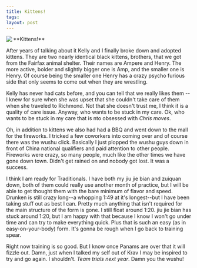 ```yaml
---
title: Kittens!
tags:
layout: post
---
```

<img src="http://fuzzymonk.com/photos/blog/image/595/kittens.jpg" align="left"/>

\*\*Kittens!\*\*

After years of talking about it Kelly and I finally broke down and adopted kittens. They are two nearly identical black kittens, brothers, that we got from the Fairfax animal shelter.  Their names are Ampere and Henry.  The more active, bolder and slightly bigger one is Amp, and the smaller one is Henry.  Of course being the smaller one Henry has a crazy psycho furious side that only seems to come out when they are wrestling.

Kelly has never had cats before, and you can tell that we really likes them -- I knew for sure when she was upset that she couldn't take care of them when she traveled to Richmond.  Not that she doesn't trust me, I think it is a quality of care issue.  Anyway, who wants to be stuck in my care.  Ok, who wants to be stuck in my care that is nto obsessed with _Chris moves_.

Oh, in addition to kittens we also had had a BBQ and went down to the mall for the fireworks.  I tricked a few coworkers into coming over and of course there was the wushu click.  Basically I just plopped the wushu guys down in front of China national qualifiers and paid attention to other people.  Fireworks were crazy, so many people, much like the other times we have gone down town.  Didn't get rained on and nobody got lost.  It was a success.

I think I am ready for Traditionals.  I have both my jiu jie bian and zuiquan down, both of them could really use another month of practice, but I will be able to get thought them with the bare minimum of flavor and speed.  Drunken is still crazy long--a whopping 1:49 at it's longest--but I have been taking stuff out as best I can.  Pretty much anything that isn't required for the main structure of the form is gone.  I still float around 1:20.  jiu jie bian has stuck around 1:20, but I am happy with that because I know I won't go under time and can try to make everything quick.  Plus that is such an easy (as in easy-on-your-body) form.  It's gonna be rough when I go back to training spear.

Right now training is so good. But I know once Panams are over that it will fizzle out.  Damn, just when I talked my self out of Krav I may be inspired to try and go again.  I shouldn't.  _Team trials next year_.  Damn you the wushu!




